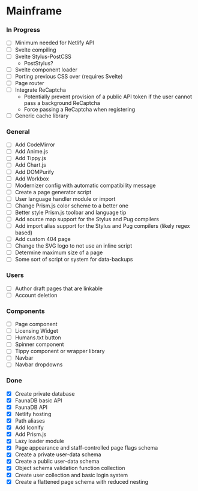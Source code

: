 # Mainframe

### In Progress
- [ ] Minimum needed for Netlify API
- [ ] Svelte compiling
- [ ] Svelte Stylus-PostCSS
  - PostStylus?
- [ ] Svelte component loader
- [ ] Porting previous CSS over (requires Svelte)
- [ ] Page router
- [ ] Integrate ReCaptcha
  - Potentially prevent provision of a public API token if the user cannot pass a background ReCaptcha
  - Force passing a ReCaptcha when registering
- [ ] Generic cache library

### General
- [ ] Add CodeMirror
- [ ] Add Anime.js
- [ ] Add Tippy.js
- [ ] Add Chart.js
- [ ] Add DOMPurify
- [ ] Add Workbox
- [ ] Modernizer config with automatic compatibility message
- [ ] Create a page generator script
- [ ] User language handler module or import
- [ ] Change Prism.js color scheme to a better one
- [ ] Better style Prism.js toolbar and language tip
- [ ] Add source map support for the Stylus and Pug compilers
- [ ] Add import alias support for the Stylus and Pug compilers (likely regex based)
- [ ] Add custom 404 page
- [ ] Change the SVG logo to not use an inline script
- [ ] Determine maximum size of a page
- [ ] Some sort of script or system for data-backups

### Users
- [ ] Author draft pages that are linkable
- [ ] Account deletion

### Components
- [ ] Page component
- [ ] Licensing Widget
- [ ] Humans.txt button
- [ ] Spinner component
- [ ] Tippy component or wrapper library
- [ ] Navbar
- [ ] Navbar dropdowns

### Done
- [x] Create private database
- [x] FaunaDB basic API
- [x] FaunaDB API
- [x] Netlify hosting
- [x] Path aliases
- [x] Add Iconify
- [x] Add Prism.js
- [x] Lazy loader module
- [x] Page appearance and staff-controlled page flags schema
- [x] Create a private user-data schema
- [x] Create a public user-data schema
- [x] Object schema validation function collection
- [x] Create user collection and basic login system
- [x] Create a flattened page schema with reduced nesting